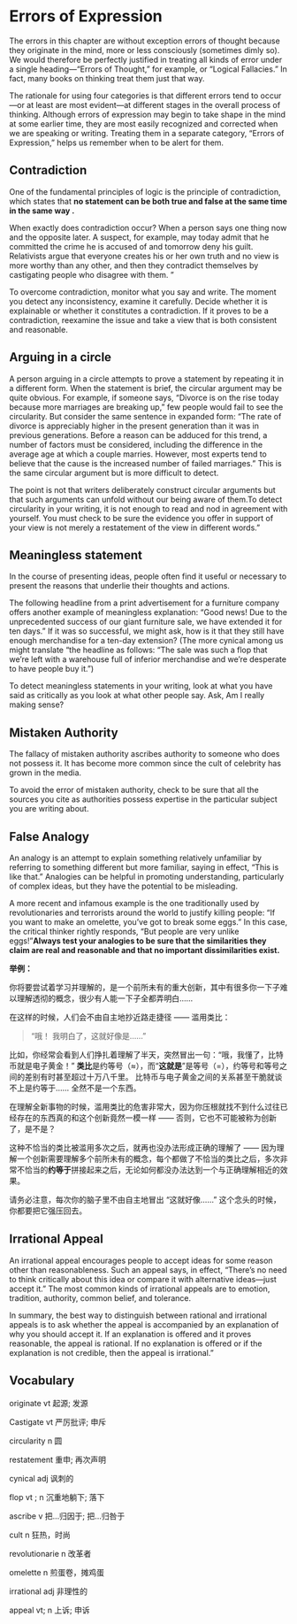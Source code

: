 

# Errors of Expression

The errors in this chapter are without exception errors of thought because they originate in the mind, more or less consciously (sometimes dimly so). We would therefore be perfectly justified in treating all kinds of error under a single heading—“Errors of Thought,” for example, or “Logical Fallacies.” In fact, many books on thinking treat them just that way.

The rationale for using four categories is that different errors tend to occur—or at least are most evident—at different stages in the overall process of thinking. Although errors of expression may begin to take shape in the mind at some earlier time, they are most easily recognized and corrected when we are speaking or writing. Treating them in a separate category, “Errors of Expression,” helps us remember when to be alert for them.

## Contradiction

One of the fundamental principles of logic is the principle of contradiction, which states that **no statement can be both true and false at the same time in the same way .** 

When exactly does contradiction occur? When a person says one thing now and the opposite later. A suspect, for example, may today admit that he committed the crime he is accused of and tomorrow deny his guilt. Relativists argue that everyone creates his or her own truth and no view is more worthy than any other, and then they contradict themselves by castigating people who disagree with them. ”

To overcome contradiction, monitor what you say and write. The moment you detect any inconsistency, examine it carefully. Decide whether it is explainable or whether it constitutes a contradiction. If it proves to be a contradiction, reexamine the issue and take a view that is both consistent and reasonable.

## Arguing in a circle

A person arguing in a circle attempts to prove a statement by repeating it in a different form. When the statement is brief, the circular argument may be quite obvious. For example, if someone says, “Divorce is on the rise today because more marriages are breaking up,” few people would fail to see the circularity. But consider the same sentence in expanded form: “The rate of divorce is appreciably higher in the present generation than it was in previous generations. Before a reason can be adduced for this trend, a number of factors must be considered, including the difference in the average age at which a couple marries. However, most experts tend to believe that the cause is the increased number of failed marriages.” This is the same circular argument but is more difficult to detect.

The point is not that writers deliberately construct circular arguments but that such arguments can unfold without our being aware of them.To detect circularity in your writing, it is not enough to read and nod in agreement with yourself. You must check to be sure the evidence you offer in support of your view is not merely a restatement of the view in different words.”

##  Meaningless statement

In the course of presenting ideas, people often find it useful or necessary to present the reasons that underlie their thoughts and actions. 

The following headline from a print advertisement for a furniture company offers another example of meaningless explanation: “Good news! Due to the unprecedented success of our giant furniture sale, we have extended it for ten days.” If it was so successful, we might ask, how is it that they still have enough merchandise for a ten-day extension? (The more cynical among us might translate “the headline as follows: “The sale was such a flop that we’re left with a warehouse full of inferior merchandise and we’re desperate to have people buy it.”)

To detect meaningless statements in your writing, look at what you have said as critically as you look at what other people say. Ask, Am I really making sense?

## Mistaken Authority

The fallacy of mistaken authority ascribes authority to someone who does not possess it. It has become more common since the cult of celebrity has grown in the media.

To avoid the error of mistaken authority, check to be sure that all the sources you cite as authorities possess expertise in the particular subject you are writing about.

## False Analogy

An analogy is an attempt to explain something relatively unfamiliar by referring to something different but more familiar, saying in effect, “This is like that.” Analogies can be helpful in promoting understanding, particularly of complex ideas, but they have the potential to be misleading. 

A more recent and infamous example is the one traditionally used by revolutionaries and terrorists around the world to justify killing people: “If you want to make an omelette, you’ve got to break some eggs.” In this case, the critical thinker rightly responds, “But people are very unlike eggs!”**Always test your analogies to be sure that the similarities they claim are real and reasonable and that no important dissimilarities exist.**

**举例：**

你将要尝试着学习并理解的，是一个前所未有的重大创新，其中有很多你一下子难以理解透彻的概念，很少有人能一下子全都弄明白……

在这样的时候，人们会不由自主地抄近路走捷径 —— 滥用类比：

> “哦！ 我明白了，这就好像是……”

比如，你经常会看到人们挣扎着理解了半天，突然冒出一句：“哦，我懂了，比特币就是电子黄金！” **类比**是约等号（≈），而“**这就是**”是等号（=），约等号和等号之间的差别有时甚至超过十万八千里。 比特币与电子黄金之间的关系甚至干脆就谈不上是约等于…… 全然不是一个东西。

在理解全新事物的时候，滥用类比的危害非常大，因为你压根就找不到什么过往已经存在的东西真的和这个创新竟然一模一样 —— 否则，它也不可能被称为创新了，是不是？

这种不恰当的类比被滥用多次之后，就再也没办法形成正确的理解了 —— 因为理解一个创新需要理解多个前所未有的概念，每个都做了不恰当的类比之后，多次非常不恰当的**约等于**拼接起来之后，无论如何都没办法达到一个与正确理解相近的效果。

请务必注意，每次你的脑子里不由自主地冒出 “这就好像……” 这个念头的时候，你都要把它强压回去。

## Irrational Appeal

An irrational appeal encourages people to accept ideas for some reason other than reasonableness. Such an appeal says, in effect, “There’s no need to think critically about this idea or compare it with alternative ideas—just accept it.” The most common kinds of irrational appeals are to emotion, tradition, authority, common belief, and tolerance.

In summary, the best way to distinguish between rational and irrational appeals is to ask whether the appeal is accompanied by an explanation of why you should accept it. If an explanation is offered and it proves reasonable, the appeal is rational. If no explanation is offered or if the explanation is not credible, then the appeal is irrational.”

## Vocabulary

originate vt 起源; 发源

Castigate  vt  严厉批评; 申斥

circularity n  圆

restatement  重申; 再次声明

cynical adj 讽刺的

flop vt ; n  沉重地躺下; 落下

ascribe v 把…归因于; 把…归咎于

cult n 狂热，时尚

revolutionarie n 改革者

omelette n 煎蛋卷，摊鸡蛋

irrational adj 非理性的

appeal vt; n  上诉; 申诉





